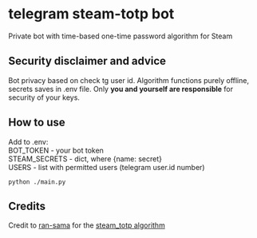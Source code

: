 # telegram steam-totp bot
Private bot with time-based one-time password algorithm for Steam 

## Security disclaimer and advice
Bot privacy based on check tg user id. 
Algorithm functions purely offline, secrets saves in .env file. Only __you and yourself are responsible__ for security of your keys.

## How to use
Add to .env:  
    BOT_TOKEN - your bot token  
    STEAM_SECRETS - dict, where {name: secret}  
    USERS - list with permitted users (telegram user.id number)
    
    python ./main.py
## Credits
Credit to [ran-sama](https://github.com/ran-sama) for the [steam_totp algorithm](https://github.com/ran-sama/python3-steam-authenticator)
